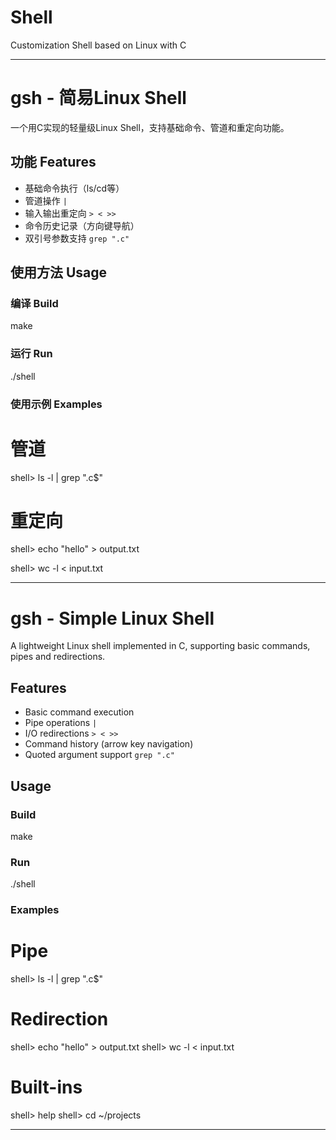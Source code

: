 # Shell
Customization Shell based on Linux with C


---

# gsh - 简易Linux Shell

一个用C实现的轻量级Linux Shell，支持基础命令、管道和重定向功能。

## 功能 Features
- 基础命令执行（ls/cd等）  
- 管道操作 `|`  
- 输入输出重定向 `> < >>`  
- 命令历史记录（方向键导航）  
- 双引号参数支持 `grep ".c"`  

## 使用方法 Usage
### 编译 Build

make


### 运行 Run

./shell


### 使用示例 Examples

# 管道
shell> ls -l | grep "\.c$"

# 重定向
shell> echo "hello" > output.txt

shell> wc -l < input.txt


---

# gsh - Simple Linux Shell

A lightweight Linux shell implemented in C, supporting basic commands, pipes and redirections.

## Features
- Basic command execution  
- Pipe operations `|`  
- I/O redirections `> < >>`  
- Command history (arrow key navigation)  
- Quoted argument support `grep ".c"`  

## Usage
### Build

make


### Run

./shell

### Examples

# Pipe
shell> ls -l | grep "\.c$"

# Redirection
shell> echo "hello" > output.txt
shell> wc -l < input.txt

# Built-ins
shell> help
shell> cd ~/projects


---

